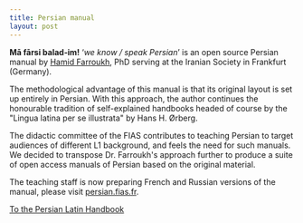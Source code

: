 ```yaml
---
title: Persian manual
layout: post
---
```


**Mā fārsi balad‐im!** ‘*we know / speak Persian*’ is an open source Persian manual by [Hamid Farroukh](http://alefbaye2om.org/books/course-book/), PhD serving at the Iranian Society in Frankfurt (Germany).

The methodological advantage of this manual is that its original layout is set up entirely in Persian. With this approach, the author continues the honourable tradition of self-explained handbooks headed of course by the "Lingua latina per se illustrata" by Hans H. Ørberg.

The didactic committee of the FIAS contributes to teaching Persian to target audiences of different L1 background, and feels the need for such manuals. We decided to transpose Dr. Farroukh's approach further to produce a suite of open access manuals of Persian based on the original material.

The teaching staff is now preparing French and Russian versions of the manual, please visit [persian.fias.fr](https://persian.fias.fr).


[To the Persian Latin Handbook](/persian)
